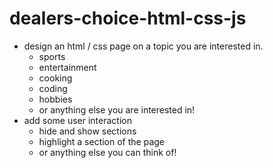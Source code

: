 # dealers-choice-html-css-js

- design an html / css page on a topic you are interested in.
  - sports
  - entertainment
  - cooking
  - coding
  - hobbies
  - or anything else you are interested in!
- add some user interaction
  - hide and show sections
  - highlight a section of the page
  - or anything else you can think of!
